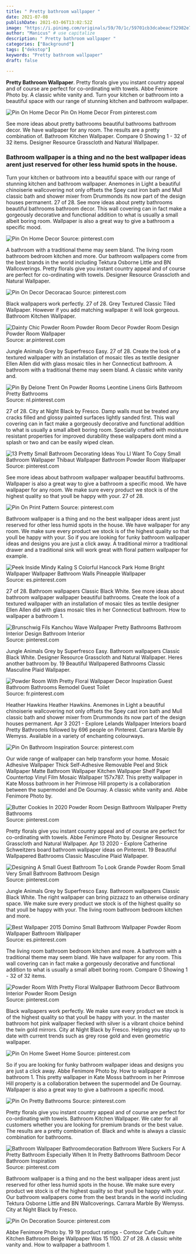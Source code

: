 ```yaml
---
title: " Pretty bathroom wallpaper "
date: 2021-07-08
publishDate: 2021-03-06T13:02:52Z
image: "https://i.pinimg.com/originals/59/70/1c/59701cb3dcabeacf32982e7568e53b0a.jpg"
author: "Manicus" # use capitalize
description: " Pretty bathroom wallpaper "
categories: ["Background"]
tags: ["dekstop"]
keywords: "Pretty bathroom wallpaper"
draft: false

---
```



**Pretty Bathroom Wallpaper**. Pretty florals give you instant country appeal and of course are perfect for co-ordinating with towels. Abbe Fenimore Photo by. A classic white vanity and. Turn your kitchen or bathroom into a beautiful space with our range of stunning kitchen and bathroom wallpaper.

![Pin On Home Decor](https://i.pinimg.com/originals/32/1b/df/321bdff06f67e477653e8fdd3a7f9e7e.jpg "Pin On Home Decor")
Pin On Home Decor From pinterest.com


See more ideas about pretty bathrooms beautiful bathrooms bathroom decor. We have wallpaper for any room. The results are a pretty combination of. Bathroom Kitchen Wallpaper. Compare 0 Showing 1 - 32 of 32 items. Designer Resource Grasscloth and Natural Wallpaper.

### Bathroom wallpaper is a thing and no the best wallpaper ideas arent just reserved for other less humid spots in the house.

Turn your kitchen or bathroom into a beautiful space with our range of stunning kitchen and bathroom wallpaper. Anemones in Light a beautiful chinoiserie wallcovering not only offsets the Spey cast iron bath and Mull classic bath and shower mixer from Drummonds its now part of the design houses permanent. 27 of 28. See more ideas about pretty bathrooms beautiful bathrooms bathroom decor. This wall covering can in fact make a gorgeously decorative and functional addition to what is usually a small albeit boring room. Wallpaper is also a great way to give a bathroom a specific mood.


![Pin On Home Decor](https://i.pinimg.com/originals/32/1b/df/321bdff06f67e477653e8fdd3a7f9e7e.jpg "Pin On Home Decor")
Source: pinterest.com

A bathroom with a traditional theme may seem bland. The living room bathroom bedroom kitchen and more. Our bathroom wallpapers come from the best brands in the world including Tektura Osborne Little and BN Wallcoverings. Pretty florals give you instant country appeal and of course are perfect for co-ordinating with towels. Designer Resource Grasscloth and Natural Wallpaper.

![Pin On Decor Decoracao](https://i.pinimg.com/originals/e1/b4/5e/e1b45ea6966e3107c6ef75200d281e9f.jpg "Pin On Decor Decoracao")
Source: pinterest.com

Black wallpapers work perfectly. 27 of 28. Grey Textured Classic Tiled Wallpaper. However if you add matching wallpaper it will look gorgeous. Bathroom Kitchen Wallpaper.

![Dainty Chic Powder Room Powder Room Decor Powder Room Design Powder Room Wallpaper](https://i.pinimg.com/originals/4e/ff/00/4eff00af4493c982b3bd2b6255c86b13.jpg "Dainty Chic Powder Room Powder Room Decor Powder Room Design Powder Room Wallpaper")
Source: ar.pinterest.com

Jungle Animals Grey by Superfresco Easy. 27 of 28. Create the look of a textured wallpaper with an installation of mosaic tiles as textile designer Ellen Allen did with glass mosaic tiles in her Connecticut bathroom. A bathroom with a traditional theme may seem bland. A classic white vanity and.

![Pin By Delone Trent On Powder Rooms Leontine Linens Girls Bathroom Pretty Bathrooms](https://i.pinimg.com/originals/f8/db/27/f8db2789281e4a5f8f3631f856d37454.jpg "Pin By Delone Trent On Powder Rooms Leontine Linens Girls Bathroom Pretty Bathrooms")
Source: nl.pinterest.com

27 of 28. City at Night Black by Fresco. Damp walls must be treated any cracks filled and glossy painted surfaces lightly sanded first. This wall covering can in fact make a gorgeously decorative and functional addition to what is usually a small albeit boring room. Specially crafted with moisture resistant properties for improved durability these wallpapers dont mind a splash or two and can be easily wiped clean.

![13 Pretty Small Bathroom Decorating Ideas You Ll Want To Copy Small Bathroom Wallpaper Thibaut Wallpaper Bathroom Powder Room Wallpaper](https://i.pinimg.com/originals/e5/4c/c4/e54cc4e0e015d24d5338e730a74d4f48.png "13 Pretty Small Bathroom Decorating Ideas You Ll Want To Copy Small Bathroom Wallpaper Thibaut Wallpaper Bathroom Powder Room Wallpaper")
Source: pinterest.com

See more ideas about bathroom wallpaper wallpaper beautiful bathrooms. Wallpaper is also a great way to give a bathroom a specific mood. We have wallpaper for any room. We make sure every product we stock is of the highest quality so that youll be happy with your. 27 of 28.

![Pin On Print Pattern](https://i.pinimg.com/originals/71/d9/4a/71d94a637a43c58394e58ff6eabd6e43.jpg "Pin On Print Pattern")
Source: pinterest.com

Bathroom wallpaper is a thing and no the best wallpaper ideas arent just reserved for other less humid spots in the house. We have wallpaper for any room. We make sure every product we stock is of the highest quality so that youll be happy with your. So if you are looking for funky bathroom wallpaper ideas and designs you are just a click away. A traditional mirror a traditional drawer and a traditional sink will work great with floral pattern wallpaper for example.

![Peek Inside Mindy Kaling S Colorful Hancock Park Home Bright Wallpaper Wallpaper Bathroom Walls Pineapple Wallpaper](https://i.pinimg.com/originals/10/be/ce/10beceab6ba17f97278f98b25a238a62.jpg "Peek Inside Mindy Kaling S Colorful Hancock Park Home Bright Wallpaper Wallpaper Bathroom Walls Pineapple Wallpaper")
Source: es.pinterest.com

27 of 28. Bathroom wallpapers Classic Black White. See more ideas about bathroom wallpaper wallpaper beautiful bathrooms. Create the look of a textured wallpaper with an installation of mosaic tiles as textile designer Ellen Allen did with glass mosaic tiles in her Connecticut bathroom. How to wallpaper a bathroom 1.

![Brunschwig Fils Kanchou Wave Wallpaper Pretty Bathrooms Bathroom Interior Design Bathroom Interior](https://i.pinimg.com/originals/da/87/53/da87533806163c466fa64a825ca307cd.jpg "Brunschwig Fils Kanchou Wave Wallpaper Pretty Bathrooms Bathroom Interior Design Bathroom Interior")
Source: pinterest.com

Jungle Animals Grey by Superfresco Easy. Bathroom wallpapers Classic Black White. Designer Resource Grasscloth and Natural Wallpaper. Heres another bathroom by. 19 Beautiful Wallpapered Bathrooms Classic Masculine Plaid Wallpaper.

![Powder Room With Pretty Floral Wallpaper Decor Inspiration Guest Bathroom Bathrooms Remodel Guest Toilet](https://i.pinimg.com/originals/59/56/d0/5956d0433702c956ea62b18cd86db8eb.jpg "Powder Room With Pretty Floral Wallpaper Decor Inspiration Guest Bathroom Bathrooms Remodel Guest Toilet")
Source: fr.pinterest.com

Heather Hawkins Heather Hawkins. Anemones in Light a beautiful chinoiserie wallcovering not only offsets the Spey cast iron bath and Mull classic bath and shower mixer from Drummonds its now part of the design houses permanent. Apr 3 2021 - Explore Lelands Wallpaper Interiors board Pretty Bathrooms followed by 696 people on Pinterest. Carrara Marble By Wemyss. Available in a variety of enchanting colourways.

![Pin On Bathroom Inspiration](https://i.pinimg.com/564x/fe/2f/44/fe2f44174396b85002092a1aa7461015.jpg "Pin On Bathroom Inspiration")
Source: pinterest.com

Our wide range of wallpaper can help transform your home. Mosaic Adhesive Wallpaper Thick Self-Adhesive Removable Peel and Stick Wallpaper Matte Bathroom Wallpaper Kitchen Wallpaper Shelf Paper Countertop Vinyl Film Mosaic Wallpaper 157x787. This pretty wallpaper in Kate Mosss bathroom in her Primrose Hill property is a collaboration between the supermodel and De Gournay. A classic white vanity and. Abbe Fenimore Photo by.

![Butter Cookies In 2020 Powder Room Design Bathroom Wallpaper Pretty Bathrooms](https://i.pinimg.com/736x/78/fe/8d/78fe8d2a7246d8e7681bb01b33251806.jpg "Butter Cookies In 2020 Powder Room Design Bathroom Wallpaper Pretty Bathrooms")
Source: pinterest.com

Pretty florals give you instant country appeal and of course are perfect for co-ordinating with towels. Abbe Fenimore Photo by. Designer Resource Grasscloth and Natural Wallpaper. Apr 13 2020 - Explore Catherine Schweitzers board bathroom wallpaper ideas on Pinterest. 19 Beautiful Wallpapered Bathrooms Classic Masculine Plaid Wallpaper.

![Designing A Small Guest Bathroom To Look Grande Powder Room Small Very Small Bathroom Bathroom Design](https://i.pinimg.com/originals/8b/5b/9f/8b5b9f9b3bfbfacf15a90ec39096dfb1.jpg "Designing A Small Guest Bathroom To Look Grande Powder Room Small Very Small Bathroom Bathroom Design")
Source: pinterest.com

Jungle Animals Grey by Superfresco Easy. Bathroom wallpapers Classic Black White. The right wallpaper can bring pizzazz to an otherwise ordinary space. We make sure every product we stock is of the highest quality so that youll be happy with your. The living room bathroom bedroom kitchen and more.

![Best Wallpaper 2015 Domino Small Bathroom Wallpaper Powder Room Wallpaper Bathroom Wallpaper](https://i.pinimg.com/originals/72/1b/eb/721beb94ac0e7abb9547c99ec1f7501c.jpg "Best Wallpaper 2015 Domino Small Bathroom Wallpaper Powder Room Wallpaper Bathroom Wallpaper")
Source: es.pinterest.com

The living room bathroom bedroom kitchen and more. A bathroom with a traditional theme may seem bland. We have wallpaper for any room. This wall covering can in fact make a gorgeously decorative and functional addition to what is usually a small albeit boring room. Compare 0 Showing 1 - 32 of 32 items.

![Powder Room With Pretty Floral Wallpaper Bathroom Decor Bathroom Interior Powder Room Design](https://i.pinimg.com/736x/2b/da/51/2bda51199e44ca9cb0c9944e41fe82d7.jpg "Powder Room With Pretty Floral Wallpaper Bathroom Decor Bathroom Interior Powder Room Design")
Source: pinterest.com

Black wallpapers work perfectly. We make sure every product we stock is of the highest quality so that youll be happy with your. In the master bathroom hot pink wallpaper flecked with silver is a vibrant choice behind the twin gold mirrors. City at Night Black by Fresco. Helping you stay up to date with current trends such as grey rose gold and even geometric wallpaper.

![Pin On Home Sweet Home](https://i.pinimg.com/originals/ab/c3/ec/abc3ecda6adb62f8ee9c300f537b5df5.jpg "Pin On Home Sweet Home")
Source: pinterest.com

So if you are looking for funky bathroom wallpaper ideas and designs you are just a click away. Abbe Fenimore Photo by. How to wallpaper a bathroom 1. This pretty wallpaper in Kate Mosss bathroom in her Primrose Hill property is a collaboration between the supermodel and De Gournay. Wallpaper is also a great way to give a bathroom a specific mood.

![Pin On Pretty Bathrooms](https://i.pinimg.com/originals/73/db/fc/73dbfc51a4b9ccba0c7309e2cb193628.jpg "Pin On Pretty Bathrooms")
Source: pinterest.com

Pretty florals give you instant country appeal and of course are perfect for co-ordinating with towels. Bathroom Kitchen Wallpaper. We cater for all customers whether you are looking for premium brands or the best value. The results are a pretty combination of. Black and white is always a classic combination for bathrooms.

![Bathroom Wallpaper Bathroomdecoration Bathroom Were Suckers For A Pretty Bathroom Especially When It In Pretty Bathrooms Bathroom Decor Bathroom Inspiration](https://i.pinimg.com/originals/39/08/45/390845a44171e03fc652de4444ad087e.jpg "Bathroom Wallpaper Bathroomdecoration Bathroom Were Suckers For A Pretty Bathroom Especially When It In Pretty Bathrooms Bathroom Decor Bathroom Inspiration")
Source: pinterest.com

Bathroom wallpaper is a thing and no the best wallpaper ideas arent just reserved for other less humid spots in the house. We make sure every product we stock is of the highest quality so that youll be happy with your. Our bathroom wallpapers come from the best brands in the world including Tektura Osborne Little and BN Wallcoverings. Carrara Marble By Wemyss. City at Night Black by Fresco.

![Pin On Decoration](https://i.pinimg.com/originals/59/70/1c/59701cb3dcabeacf32982e7568e53b0a.jpg "Pin On Decoration")
Source: pinterest.com

Abbe Fenimore Photo by. 19 19 product ratings - Contour Cafe Culture Kitchen Bathroom Beige Wallpaper Was 15 1100. 27 of 28. A classic white vanity and. How to wallpaper a bathroom 1.

